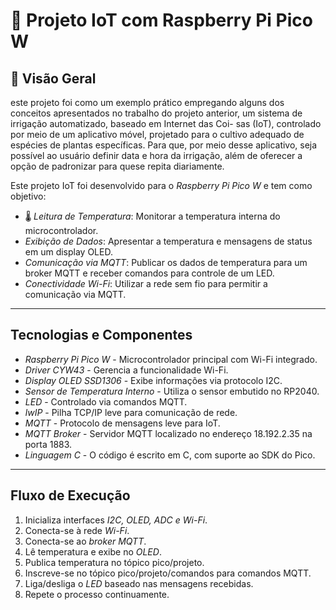 # 🚀 Projeto IoT com Raspberry Pi Pico W

## 📌 Visão Geral
este projeto foi como um exemplo prático empregando alguns dos conceitos apresentados no trabalho do projeto anterior, um sistema de irrigação automatizado, baseado em Internet das Coi-
sas (IoT), controlado por meio de um aplicativo móvel, projetado para o cultivo adequado de espécies de plantas específicas. Para que, por meio desse aplicativo, seja possível ao usuário definir data e hora da irrigação, além de oferecer a opção de padronizar para quese repita diariamente. 

Este projeto IoT foi desenvolvido para o *Raspberry Pi Pico W* e tem como objetivo:

- 🌡 *Leitura de Temperatura*: Monitorar a temperatura interna do microcontrolador.
-  *Exibição de Dados*: Apresentar a temperatura e mensagens de status em um display OLED.
-  *Comunicação via MQTT*: Publicar os dados de temperatura para um broker MQTT e receber comandos para controle de um LED.
-  *Conectividade Wi-Fi*: Utilizar a rede sem fio para permitir a comunicação via MQTT.

---

##  Tecnologias e Componentes

- *Raspberry Pi Pico W* - Microcontrolador principal com Wi-Fi integrado.
- *Driver CYW43* - Gerencia a funcionalidade Wi-Fi.
- *Display OLED SSD1306* - Exibe informações via protocolo I2C.
- *Sensor de Temperatura Interno* - Utiliza o sensor embutido no RP2040.
- *LED* - Controlado via comandos MQTT.
- *lwIP* - Pilha TCP/IP leve para comunicação de rede.
- *MQTT* - Protocolo de mensagens leve para IoT.
- *MQTT Broker* - Servidor MQTT localizado no endereço 18.192.2.35 na porta 1883.
- *Linguagem C* - O código é escrito em C, com suporte ao SDK do Pico.

---

##  Fluxo de Execução

1.  Inicializa interfaces *I2C, OLED, ADC e Wi-Fi*.
2.  Conecta-se à rede *Wi-Fi*.
3.  Conecta-se ao *broker MQTT*.
4.  Lê temperatura e exibe no *OLED*.
5.  Publica temperatura no tópico pico/projeto.
6.  Inscreve-se no tópico pico/projeto/comandos para comandos MQTT.
7.  Liga/desliga o *LED* baseado nas mensagens recebidas.
8.  Repete o processo continuamente.
